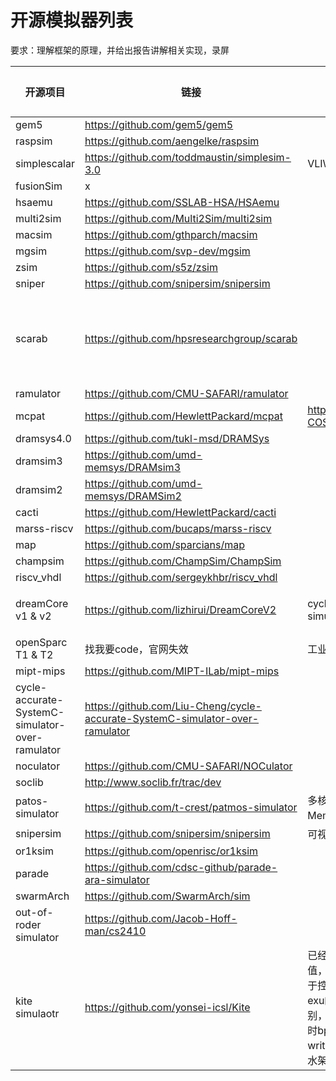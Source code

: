 # 开源模拟器列表

要求：理解框架的原理，并给出报告讲解相关实现，录屏

| 开源项目                                        | 链接                                                         | 概述                         | 负责人        |
| ----------------------------------------------- | ------------------------------------------------------------ | ---------------------------- | ------------- |
| gem5                                            | https://github.com/gem5/gem5                                 |                              |  |
| raspsim                                         | https://github.com/aengelke/raspsim                          |                              |               |
| simplescalar                                    | https://github.com/toddmaustin/simplesim-3.0                 | VLIW processor simulator     |         |
| fusionSim                                       | x                                                            |                              |               |
| hsaemu                                          | https://github.com/SSLAB-HSA/HSAemu                          |                              |               |
| multi2sim                                       | https://github.com/Multi2Sim/multi2sim                       |                              |               |
| macsim                                          | https://github.com/gthparch/macsim                           |                              |               |
| mgsim                                           | https://github.com/svp-dev/mgsim                             |                              |               |
| zsim                                            | https://github.com/s5z/zsim                                  |                              |               |
| sniper                                          | https://github.com/snipersim/snipersim                       |                              |               |
| scarab                                          | https://github.com/hpsresearchgroup/scarab                   |                              | 丁庆辰 段震伟 |
| ramulator                                       | https://github.com/CMU-SAFARI/ramulator                      |                              |               |
| mcpat                                           | https://github.com/HewlettPackard/mcpat                      | https://github.com/H2020-COSSIM/cMcPAT |               |
| dramsys4.0                                      | https://github.com/tukl-msd/DRAMSys                          |                              |               |
| dramsim3                                        | https://github.com/umd-memsys/DRAMsim3                       |                              |               |
| dramsim2                                        | https://github.com/umd-memsys/DRAMSim2                       |                              |               |
| cacti                                           | https://github.com/HewlettPackard/cacti                      |                              |               |
| marss-riscv                                     | https://github.com/bucaps/marss-riscv                        |                              |               |
| map                                             | https://github.com/sparcians/map                             |                              |               |
| champsim                                        | https://github.com/ChampSim/ChampSim                         |                              |               |
| riscv_vhdl                                      | https://github.com/sergeykhbr/riscv_vhdl                     |                              |               |
| dreamCore v1 & v2                               | https://github.com/lizhirui/DreamCoreV2                      | cycle accurate ooo simulator | 段震伟        |
| openSparc T1 & T2                               | 找我要code，官网失效                                         | 工业界源码                   |               |
| mipt-mips                                       | https://github.com/MIPT-ILab/mipt-mips                       |                              |               |
| cycle-accurate-SystemC-simulator-over-ramulator | https://github.com/Liu-Cheng/cycle-accurate-SystemC-simulator-over-ramulator |                              |               |
| noculator                                       | https://github.com/CMU-SAFARI/NOCulator                      |                              |               |
| soclib                                          | http://www.soclib.fr/trac/dev                                |                              |               |
| patos-simulator                                 | https://github.com/t-crest/patmos-simulator                  | 多核，基于ramulator进行Mem模拟 |               |
| snipersim | https://github.com/snipersim/snipersim | 可视化相当NB | |
| or1ksim | https://github.com/openrisc/or1ksim |  | |
| parade | https://github.com/cdsc-github/parade-ara-simulator |  | |
| swarmArch | https://github.com/SwarmArch/sim |  | |
| out-of-roder simulator | https://github.com/Jacob-Hoff-man/cs2410 |  | |
| kite simulaotr | https://github.com/yonsei-icsl/Kite | 已经看完，没有太大的参考价值，主要维护了ticks变量用于控制时钟，latency标识exu的执行模块具体的流水级别，但是仅限于ticks++，同时bpu设计缺失，cache write throuth，整体为5级流水架构 | 段震伟 |

